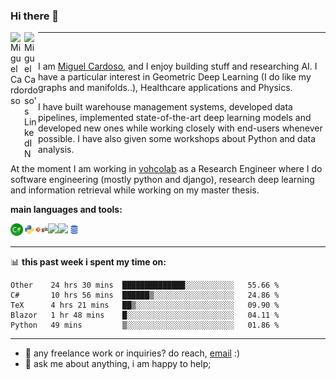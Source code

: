 ### Hi there 👋
<a href="https://twitter.com/msd.cardoso">
  <img align="left" alt="Miguel Cardoso" | Twitter" width="22px" src="https://raw.githubusercontent.com/peterthehan/peterthehan/master/assets/twitter.svg" />
</a>
<a href="https://www.linkedin.com/in/miguel-sd-cardoso//">
  <img align="left" alt="Miguel Cardoso's LinkedIN" width="22px" src="https://raw.githubusercontent.com/peterthehan/peterthehan/master/assets/linkedin.svg" />
</a>
 <hr />
<br>
                                        
                                        
I am [Miguel Cardoso](https://tekaichi.github.io/), and I enjoy building stuff and researching AI. I have a particular interest in Geometric Deep Learning (I do like my graphs and manifolds..), Healthcare applications and Physics.
                                       
I have built warehouse management systems, developed data pipelines, implemented state-of-the-art deep learning models and developed new ones while working closely with end-users whenever possible.
I have also given some workshops about Python and data analysis.
                                        
At the moment I am working in [vohcolab](www.vohcolab.org) as a Research Engineer where I do software engineering (mostly python and django), research deep learning and information retrieval while working on my master thesis.
                                        
                                        
                                        
**main languages and tools:**  
 <div style="display:flex">                                       
<code><img height="20" src="https://raw.githubusercontent.com/github/explore/80688e429a7d4ef2fca1e82350fe8e3517d3494d/topics/csharp/csharp.png"></code>
<code><img height="20" src="https://raw.githubusercontent.com/github/explore/80688e429a7d4ef2fca1e82350fe8e3517d3494d/topics/python/python.png"></code>                            <code><img height="20" src="https://raw.githubusercontent.com/github/explore/80688e429a7d4ef2fca1e82350fe8e3517d3494d/topics/git/git.png"></code>  
<code><img height="20" src="https://pytorch.org/assets/images/pytorch-logo.png"></code>
<code><img height="20" src="http://data.neo4j.com/img/neo4j.png"></code>  
<code><img height="20" src="https://raw.githubusercontent.com/github/explore/80688e429a7d4ef2fca1e82350fe8e3517d3494d/topics/sql/sql.png"></code>  
 </div>
  
  <hr/>                                          
 
                                        
📊 **this past week i spent my time on:**
                                        
<!--START_SECTION:waka-->
```text
Other    24 hrs 30 mins  ██████████████░░░░░░░░░░░   55.66 % 
C#       10 hrs 56 mins  ██████▒░░░░░░░░░░░░░░░░░░   24.86 % 
TeX      4 hrs 21 mins   ██▒░░░░░░░░░░░░░░░░░░░░░░   09.90 % 
Blazor   1 hr 48 mins    █░░░░░░░░░░░░░░░░░░░░░░░░   04.11 % 
Python   49 mins         ▒░░░░░░░░░░░░░░░░░░░░░░░░   01.86 % 
```
<!--END_SECTION:waka-->
                                        
                                        
<hr/>    
                                        
- 💼 any freelance work or inquiries? do reach, [email](mailto:msd.cardoso@hotmail.com) :)
- 💬 ask me about anything, i am happy to help;
